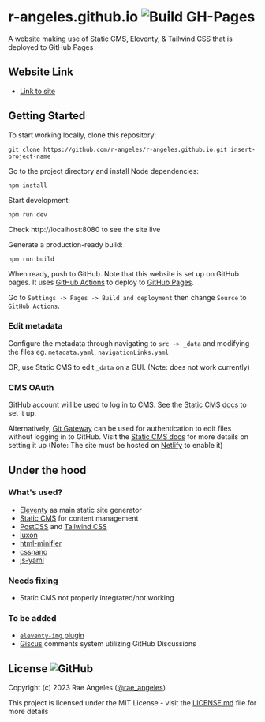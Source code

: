 #  r-angeles.github.io ![Build GH-Pages](https://github.com/r-angeles/r-angeles.github.io/actions/workflows/deploy.yml/badge.svg)

A website making use of Static CMS, Eleventy, & Tailwind CSS that is deployed to GitHub Pages

## Website Link

- [Link to site](https://r-angeles.github.io)

## Getting Started
To start working locally, clone this repository:
```
git clone https://github.com/r-angeles/r-angeles.github.io.git insert-project-name
```

Go to the project directory and install Node dependencies:
```
npm install
```

Start development: 
```
npm run dev
```
Check http://localhost:8080 to see the site live

Generate a production-ready build:
```
npm run build
```
When ready, push to GitHub. Note that this website is set up on GitHub pages. It uses [GitHub Actions](https://docs.github.com/en/actions/learn-github-actions/understanding-github-actions) to deploy to  [GitHub Pages](https://docs.github.com/en/free-pro-team@latest/github/working-with-github-pages). 

Go to `Settings -> Pages -> Build and deployment` then change  `Source` to `GitHub Actions`.

### Edit metadata
Configure the metadata through navigating to `src -> _data` and modifying the files eg. `metadata.yaml`, `navigationLinks.yaml` 

OR, use Static CMS to edit `_data` on a GUI. (Note: does not work currently)

### CMS OAuth
GitHub account will be used to log in to CMS. See the [Static CMS docs](https://www.staticcms.org/docs/github-backend) to set it up.

Alternatively, [Git Gateway](https://docs.netlify.com/visitor-access/git-gateway/) can be used for authentication to edit files without logging in to GitHub. Visit the [Static CMS docs](https://www.staticcms.org/docs/add-to-your-site-cdn) for more details on setting it up (Note: The site must be hosted on [Netlify](https://www.netlify.com/) to enable it)

## Under the hood
### What's used?
- [Eleventy](https://www.11ty.dev/) as main static site generator
- [Static CMS](https://www.staticcms.org/) for content management
- [PostCSS](https://postcss.org) and [Tailwind CSS](https://tailwindcss.com)
- [luxon](https://moment.github.io/luxon/)
- [html-minifier](https://kangax.github.io/html-minifier/)
- [cssnano](https://cssnano.co/)
- [js-yaml](https://github.com/nodeca/js-yaml)

### Needs fixing
- Static CMS not properly integrated/not working

### To be added
- [`eleventy-img` plugin](https://www.11ty.dev/docs/plugins/image/)
- [Giscus](https://giscus.app/) comments system utilizing GitHub Discussions

## License ![GitHub](https://img.shields.io/github/license/r-angeles/r-angeles.github.io)

Copyright (c) 2023 Rae Angeles ([@rae_angeles](https://twitter.com/rae_angeles))

This project is licensed under the MIT License - visit the [LICENSE.md](https://github.com/r-angeles/r-angeles.github.io/blob/main/LICENSE) file for more details

